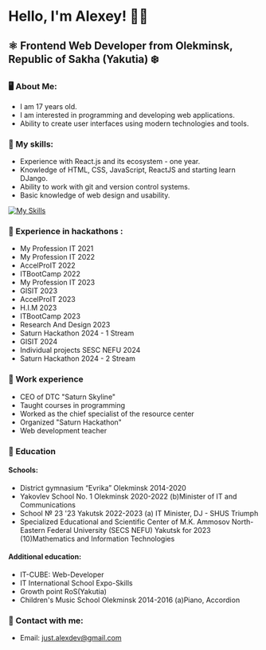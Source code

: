 # Hello, I'm Alexey! 👋🏻

## ⚛️ Frontend Web Developer from Olekminsk, Republic of Sakha (Yakutia) ❄️

### 🖥️ About Me:

- I am 17 years old.
- I am interested in programming and developing web applications.
- Ability to create user interfaces using modern technologies and tools.

### 🧠 My skills:

- Experience with React.js and its ecosystem - one year.
- Knowledge of HTML, CSS, JavaScript, ReactJS and starting learn DJango.
- Ability to work with git and version control systems.
- Basic knowledge of web design and usability.

[![My Skills](https://skillicons.dev/icons?i=html,css,js,react,tailwindcss,figma,git,github,linux,python,django)](https://skillicons.dev)

### 💎 Experience in hackathons :

- My Profession IT 2021
- My Profession IT 2022
- AccelProIT 2022
- ITBootCamp 2022
- My Profession IT 2023
- GISIT 2023
- AccelProIT 2023
- H.I.M 2023
- ITBootCamp 2023
- Research And Design 2023
- Saturn Hackathon 2024 - 1 Stream
- GISIT 2024
- Individual projects SESC NEFU 2024
- Saturn Hackathon 2024 - 2 Stream

### 💾 Work experience

- CEO of DTC "Saturn Skyline"
- Taught courses in programming
- Worked as the chief specialist of the resource center
- Organized "Saturn Hackathon"
- Web development teacher

### 📕 Education
#### Schools:
- District gymnasium “Evrika” Olekminsk 2014-2020
- Yakovlev School No. 1 Olekminsk 2020-2022 (b)Minister of IT and Communications
- School № 23 '23 Yakutsk 2022-2023 (a) IT Minister, DJ - SHUS Triumph
- Specialized Educational and Scientific Center of M.K. Ammosov North-Eastern Federal University (SECS NEFU) Yakutsk for 2023 (10)Mathematics and Information Technologies

#### Additional education:
- IT-CUBE: Web-Developer
- IT International School Expo-Skills
- Growth point RoS(Yakutia)
- Children's Music School Olekminsk 2014-2016 (a)Piano, Accordion

### 📧 Contact with me:

- Email: just.alexdev@gmail.com


